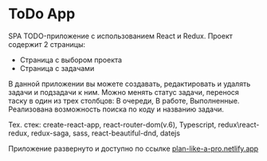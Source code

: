 # ToDo App

SPA TODO-приложение с использованием React и Redux. Проект содержит 2 страницы:
- Страница с выбором проекта
- Страница с задачами

В данной приложении вы можете создавать, редактировать и удалять задачи и подзадачи к ним. 
Можно менять статус задачи, перенося таску в один из трех столбцов: В очереди, В работе, Выполненные.
Реализована возможность поиска по коду и названию задачи.

Тех. стек: create-react-app, react-router-dom(v.6), Typescript, redux\react-redux, redux-saga, sass, react-beautiful-dnd, datejs

Приложение развернуто и доступно по ссылке [plan-like-a-pro.netlify.app](https://plan-like-a-pro.netlify.app)

